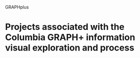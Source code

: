 GRAPHplus

Projects associated with the Columbia GRAPH+ information visual exploration and process
=========
